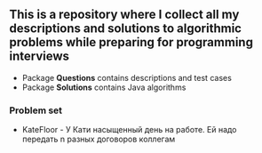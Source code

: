 <h2>This is a repository where I collect all my descriptions and solutions to algorithmic problems while preparing for programming interviews</h1>
<ul>
  <li>Package <b>Questions</b> contains descriptions and test cases</li>
  <li>Package <b>Solutions</b> contains Java algorithms</li>
</ul>
<h3>Problem set</h3>
<ul>
  <li>KateFloor - У Кати насыщенный день на работе. Ей надо передать n разных договоров коллегам</li>
</ul>
